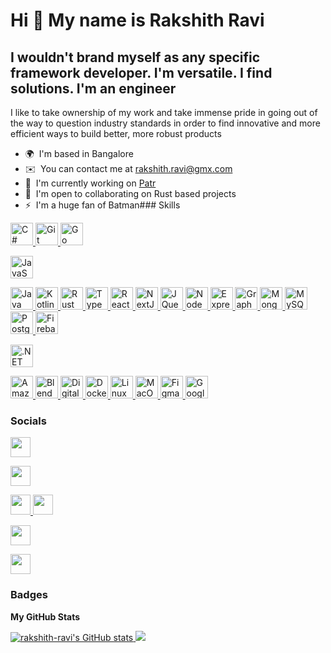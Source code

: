 # Hi 👋 My name is Rakshith Ravi

## I wouldn't brand myself as any specific framework developer. I'm versatile. I find solutions. I'm an engineer

I like to take ownership of my work and take immense pride in going out of the way to question industry standards in order to find innovative and more efficient ways to build better, more robust products

- 🌍  I'm based in Bangalore
- ✉️  You can contact me at [rakshith.ravi@gmx.com](mailto:rakshith.ravi@gmx.com)
- 🚀  I'm currently working on [Patr](http://patr.cloud)
- 🤝  I'm open to collaborating on Rust based projects
- ⚡  I'm a huge fan of Batman### Skills

<p align="left">
  <a
    href="https://docs.microsoft.com/en-us/dotnet/csharp/"
    target="_blank"
    rel="noreferrer"
  >
    <img
      src="https://raw.githubusercontent.com/danielcranney/readme-generator/main/public/icons/skills/csharp-colored.svg"
      width="36"
      height="36"
      alt="C#" />
  </a>

  <a href="https://git-scm.com/" target="_blank" rel="noreferrer">
    <img
      src="https://raw.githubusercontent.com/danielcranney/readme-generator/main/public/icons/skills/git-colored.svg"
      width="36"
      height="36"
      alt="Git" />
  </a>

  <a href="https://go.dev/doc/" target="_blank" rel="noreferrer">
    <img
      src="https://raw.githubusercontent.com/danielcranney/readme-generator/main/public/icons/skills/go-colored.svg"
      width="36"
      height="36"
      alt="Go" />
  </a>

  <a
    href="https://developer.mozilla.org/en-US/docs/Web/JavaScript"
    target="_blank"
    rel="noreferrer"
    >
    <img
      src="https://raw.githubusercontent.com/danielcranney/readme-generator/main/public/icons/skills/javascript-colored.svg"
      width="36"
      height="36"
      alt="JavaScript" />
  </a>
  
  <a href="https://www.oracle.com/java/" target="_blank" rel="noreferrer">
    <img
      src="https://raw.githubusercontent.com/danielcranney/readme-generator/main/public/icons/skills/java-colored.svg"
      width="36"
      height="36"
      alt="Java" />
  </a>
  
  <a href="https://kotlinlang.org/" target="_blank" rel="noreferrer">
    <img
      src="https://raw.githubusercontent.com/danielcranney/readme-generator/main/public/icons/skills/kotlin-colored.svg"
      width="36"
      height="36"
      alt="Kotlin" />
  </a>
  
  <a href="https://www.rust-lang.org/" target="_blank" rel="noreferrer">
    <img
      src="https://raw.githubusercontent.com/danielcranney/readme-generator/main/public/icons/skills/rust-colored-dark.svg"
      width="36"
      height="36"
      alt="Rust" />
  </a>
  
  <a href="https://www.typescriptlang.org/" target="_blank" rel="noreferrer">
    <img
      src="https://raw.githubusercontent.com/danielcranney/readme-generator/main/public/icons/skills/typescript-colored.svg"
      width="36"
      height="36"
      alt="TypeScript" />
  </a>
  
  <a href="https://reactjs.org/" target="_blank" rel="noreferrer">
    <img
      src="https://raw.githubusercontent.com/danielcranney/readme-generator/main/public/icons/skills/react-colored.svg"
      width="36"
      height="36"
      alt="React" />
  </a>
  
  <a href="https://nextjs.org/docs" target="_blank" rel="noreferrer">
    <img
      src="https://raw.githubusercontent.com/danielcranney/readme-generator/main/public/icons/skills/nextjs-colored-dark.svg"
      width="36"
      height="36"
      alt="NextJs" />
  </a>
  
  <a href="https://jquery.com/" target="_blank" rel="noreferrer">
    <img
      src="https://raw.githubusercontent.com/danielcranney/readme-generator/main/public/icons/skills/jquery-colored.svg"
      width="36"
      height="36"
      alt="JQuery" />
  </a>
  
  <a href="https://nodejs.org/en/" target="_blank" rel="noreferrer">
    <img
      src="https://raw.githubusercontent.com/danielcranney/readme-generator/main/public/icons/skills/nodejs-colored.svg"
      width="36"
      height="36"
      alt="NodeJS" />
  </a>
  
  <a href="https://expressjs.com/" target="_blank" rel="noreferrer">
    <img
      src="https://raw.githubusercontent.com/danielcranney/readme-generator/main/public/icons/skills/express-colored-dark.svg"
      width="36"
      height="36"
      alt="Express" />
  </a>

  <a href="https://graphql.org/" target="_blank" rel="noreferrer">
    <img
      src="https://raw.githubusercontent.com/danielcranney/readme-generator/main/public/icons/skills/graphql-colored.svg"
      width="36"
      height="36"
      alt="GraphQL" />
  </a>
  
  <a href="https://www.mongodb.com/" target="_blank" rel="noreferrer">
    <img
      src="https://raw.githubusercontent.com/danielcranney/readme-generator/main/public/icons/skills/mongodb-colored.svg"
      width="36"
      height="36"
      alt="MongoDB" />
  </a>
  
  <a href="https://www.mysql.com/" target="_blank" rel="noreferrer">
    <img
      src="https://raw.githubusercontent.com/danielcranney/readme-generator/main/public/icons/skills/mysql-colored.svg"
      width="36"
      height="36"
      alt="MySQL" />
  </a>
    
  <a href="https://www.postgresql.org/" target="_blank" rel="noreferrer">
    <img
      src="https://raw.githubusercontent.com/danielcranney/readme-generator/main/public/icons/skills/postgresql-colored.svg"
      width="36"
      height="36"
      alt="PostgreSQL" />
  </a>
  
  <a href="https://firebase.google.com/" target="_blank" rel="noreferrer">
    <img
      src="https://raw.githubusercontent.com/danielcranney/readme-generator/main/public/icons/skills/firebase-colored.svg"
      width="36"
      height="36"
      alt="Firebase" />
  </a>
  
  <a
    href="https://dotnet.microsoft.com/en-us/"
    target="_blank"
    rel="noreferrer">
    <img
      src="https://raw.githubusercontent.com/danielcranney/readme-generator/main/public/icons/skills/dot-net-colored.svg"
      width="36"
      height="36"
      alt=".NET" />
  </a>
  
  <a href="https://aws.amazon.com" target="_blank" rel="noreferrer">
    <img
      src="https://raw.githubusercontent.com/danielcranney/readme-generator/main/public/icons/skills/aws-colored-dark.svg"
      width="36"
      height="36"
      alt="Amazon Web Services" />
  </a>
  
  <a href="https://www.blender.org/" target="_blank" rel="noreferrer">
    <img
      src="https://raw.githubusercontent.com/danielcranney/readme-generator/main/public/icons/skills/blender-colored.svg"
      width="36"
      height="36"
      alt="Blender" />
  </a>
  
  <a href="https://www.digitalocean.com" target="_blank" rel="noreferrer">
    <img
      src="https://raw.githubusercontent.com/danielcranney/readme-generator/main/public/icons/skills/digitalocean-colored.svg"
      width="36"
      height="36"
      alt="Digital Ocean" />
  </a>
  
  <a href="https://www.docker.com/" target="_blank" rel="noreferrer">
    <img
      src="https://raw.githubusercontent.com/danielcranney/readme-generator/main/public/icons/skills/docker-colored.svg"
      width="36"
      height="36"
      alt="Docker" />
  </a>
  
  <a href="https://www.linux.org" target="_blank" rel="noreferrer">
    <img
      src="https://raw.githubusercontent.com/danielcranney/readme-generator/main/public/icons/skills/linux-colored.svg"
      width="36"
      height="36"
      alt="Linux" />
  </a>
  
  <a href="https://apple.com" target="_blank" rel="noreferrer">
    <img
      src="https://raw.githubusercontent.com/danielcranney/readme-generator/main/public/icons/skills/macos-colored-dark.svg"
      width="36"
      height="36"
      alt="MacOS" />
  </a>
  
  <a href="https://www.figma.com/" target="_blank" rel="noreferrer">
    <img
      src="https://raw.githubusercontent.com/danielcranney/readme-generator/main/public/icons/skills/figma-colored.svg"
      width="36"
      height="36"
      alt="Figma" />
  </a>
  
  <a href="https://cloud.google.com/" target="_blank" rel="noreferrer">
    <img
      src="https://raw.githubusercontent.com/danielcranney/readme-generator/main/public/icons/skills/googlecloud-colored.svg"
      width="36"
      height="36"
      alt="Google Cloud" />
  </a>
</p>

### Socials

<p align="left">
  <a
    href="https://discord.com/users/blackjackhack"
    target="_blank"
    rel="noreferrer" >
    <picture>
      <source media="(prefers-color-scheme: dark)" srcset="undefined" />
      <source
        media="(prefers-color-scheme: light)"
        srcset="https://raw.githubusercontent.com/danielcranney/readme-generator/main/public/icons/socials/discord.svg" />
      <img
        src="https://raw.githubusercontent.com/danielcranney/readme-generator/main/public/icons/socials/discord.svg"
        width="32"
        height="32" />
    </picture>
  </a>

  <a
    href="https://www.github.com/rakshith-ravi"
    target="_blank"
    rel="noreferrer" >
    <picture>
      <source
        media="(prefers-color-scheme: dark)"
        srcset="https://raw.githubusercontent.com/danielcranney/readme-generator/main/public/icons/socials/github-dark.svg" />
      <source
        media="(prefers-color-scheme: light)"
        srcset="https://raw.githubusercontent.com/danielcranney/readme-generator/main/public/icons/socials/github.svg" />
      <img
        src="https://raw.githubusercontent.com/danielcranney/readme-generator/main/public/icons/socials/github.svg"
        width="32"
        height="32" />
    </picture>
  </a>

  <a
    href="https://www.linkedin.com/in/rakshith-ravi"
    target="_blank"
    rel="noreferrer" >
    <picture>
      <source
        media="(prefers-color-scheme: dark)"
        srcset="https://raw.githubusercontent.com/danielcranney/readme-generator/main/public/icons/socials/linkedin-dark.svg" />
      <source
        media="(prefers-color-scheme: light)"
        srcset="https://raw.githubusercontent.com/danielcranney/readme-generator/main/public/icons/socials/linkedin.svg" />
      <img
        src="https://raw.githubusercontent.com/danielcranney/readme-generator/main/public/icons/socials/linkedin.svg"
        width="32"
        height="32" />
    </picture>
  </a>
  <a
    href="http://www.medium.com/@rakshith-ravi"
    target="_blank"
    rel="noreferrer" >
    <picture>
      <source
        media="(prefers-color-scheme: dark)"
        srcset="https://raw.githubusercontent.com/danielcranney/readme-generator/main/public/icons/socials/medium-dark.svg" />
      <source
        media="(prefers-color-scheme: light)"
        srcset="https://raw.githubusercontent.com/danielcranney/readme-generator/main/public/icons/socials/medium.svg" />
      <img
        src="https://raw.githubusercontent.com/danielcranney/readme-generator/main/public/icons/socials/medium.svg"
        width="32"
        height="32" />
    </picture>
  </a>

  <a
    href="https://www.stackoverflow.com/users/3393442/rakshith-ravi"
    target="_blank"
    rel="noreferrer" >
    <picture>
      <source media="(prefers-color-scheme: dark)" srcset="undefined" />
      <source
        media="(prefers-color-scheme: light)"
        srcset="https://raw.githubusercontent.com/danielcranney/readme-generator/main/public/icons/socials/stackoverflow.svg" />
      <img
        src="https://raw.githubusercontent.com/danielcranney/readme-generator/main/public/icons/socials/stackoverflow.svg"
        width="32"
        height="32" />
    </picture>
  </a>

  <a href="https://www.x.com/_rakshith_ravi_" target="_blank" rel="noreferrer">
    <picture>
      <source
        media="(prefers-color-scheme: dark)"
        srcset="https://raw.githubusercontent.com/danielcranney/readme-generator/main/public/icons/socials/twitter-dark.svg" />
      <source
        media="(prefers-color-scheme: light)"
        srcset="https://raw.githubusercontent.com/danielcranney/readme-generator/main/public/icons/socials/twitter.svg" />
      <img
        src="https://raw.githubusercontent.com/danielcranney/readme-generator/main/public/icons/socials/twitter.svg"
        width="32"
        height="32" />
    </picture>
  </a>
</p>

### Badges

<b>My GitHub Stats</b>

<a href="http://www.github.com/rakshith-ravi">
  <img
    src="https://github-readme-stats.vercel.app/api?username=rakshith-ravi&show_icons=true&hide=stars,&count_private=true&title_color=f97316&text_color=ffffff&icon_color=f97316&bg_color=312e81&hide_border=true&show_icons=true"
    alt="rakshith-ravi's GitHub stats" />
</a>

<a href="http://www.github.com/rakshith-ravi">
  <img
    src="https://github-readme-streak-stats.herokuapp.com/?user=rakshith-ravi&stroke=ffffff&background=312e81&ring=f97316&fire=f97316&currStreakNum=ffffff&currStreakLabel=f97316&sideNums=ffffff&sideLabels=ffffff&dates=ffffff&hide_border=true" />
</a>
